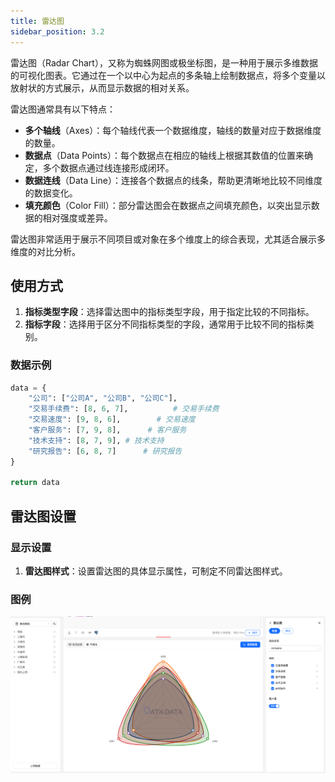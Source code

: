 ```yaml
---
title: 雷达图
sidebar_position: 3.2
---
```


雷达图（Radar Chart），又称为蜘蛛网图或极坐标图，是一种用于展示多维数据的可视化图表。它通过在一个以中心为起点的多条轴上绘制数据点，将多个变量以放射状的方式展示，从而显示数据的相对关系。

雷达图通常具有以下特点：

- **多个轴线**（Axes）：每个轴线代表一个数据维度，轴线的数量对应于数据维度的数量。
- **数据点**（Data Points）：每个数据点在相应的轴线上根据其数值的位置来确定，多个数据点通过线连接形成闭环。
- **数据连线**（Data Line）：连接各个数据点的线条，帮助更清晰地比较不同维度的数据变化。
- **填充颜色**（Color Fill）：部分雷达图会在数据点之间填充颜色，以突出显示数据的相对强度或差异。

雷达图非常适用于展示不同项目或对象在多个维度上的综合表现，尤其适合展示多维度的对比分析。

## 使用方式

1. **指标类型字段**：选择雷达图中的指标类型字段，用于指定比较的不同指标。
2. **指标字段**：选择用于区分不同指标类型的字段，通常用于比较不同的指标类别。

### 数据示例

```py
data = {
    "公司": ["公司A", "公司B", "公司C"],
    "交易手续费": [8, 6, 7],          # 交易手续费
    "交易速度": [9, 8, 6],        # 交易速度
    "客户服务": [7, 9, 8],      # 客户服务
    "技术支持": [8, 7, 9], # 技术支持
    "研究报告": [6, 8, 7]      # 研究报告
}

return data
```

## 雷达图设置

### 显示设置

1. **雷达图样式**：设置雷达图的具体显示属性，可制定不同雷达图样式。


### 图例

![雷达图](./radar.png)
